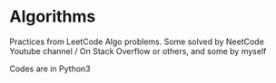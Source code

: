 # Algorithms

Practices from LeetCode Algo problems. Some solved by NeetCode Youtube channel / On Stack Overflow or others, and some by myself

Codes are in Python3
